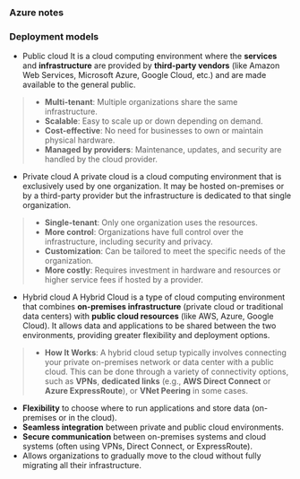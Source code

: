 ### Azure notes

### Deployment models
- Public cloud
It is a cloud computing environment where the **services** and **infrastructure** are provided by **third-party vendors** (like Amazon Web Services, Microsoft Azure, Google Cloud, etc.) and are made available to the general public.
> -   **Multi-tenant**: Multiple organizations share the same infrastructure.
> - **Scalable**: Easy to scale up or down depending on demand.
>  - **Cost-effective**: No need for businesses to own or maintain physical hardware.
> -   **Managed by providers**: Maintenance, updates, and security are handled by the cloud provider.


- Private cloud
A private cloud is a cloud computing environment that is exclusively used by one organization. 
It may be hosted on-premises or by a third-party provider but the infrastructure is dedicated to that single organization.
> -   **Single-tenant**: Only one organization uses the resources.  
>-   **More control**: Organizations have full control over the infrastructure, including security and privacy.  
>-   **Customization**: Can be tailored to meet the specific needs of the organization.
>-   **More costly**: Requires investment in hardware and resources or higher service fees if hosted by a provider.
- Hybrid cloud
A Hybrid Cloud is a type of cloud computing environment that combines **on-premises infrastructure** (private cloud or traditional data centers) with **public cloud resources** (like AWS, Azure, Google Cloud).
 It allows data and applications to be shared between the two environments, providing greater flexibility and deployment options.
 > -   **How It Works**: A hybrid cloud setup typically involves connecting your private on-premises network or data center with a public cloud. This can be done through a variety of connectivity options, such as **VPNs**, **dedicated links** (e.g., **AWS Direct Connect** or **Azure ExpressRoute**), or **VNet Peering** in some cases.

-   **Flexibility** to choose where to run applications and store data (on-premises or in the cloud).
-   **Seamless integration** between private and public cloud environments.
-   **Secure communication** between on-premises systems and cloud systems (often using VPNs, Direct Connect, or ExpressRoute).    
-   Allows organizations to gradually move to the cloud without fully migrating all their infrastructure.
